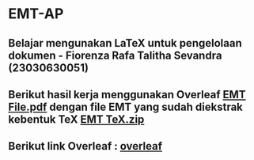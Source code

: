 # EMT-AP
## Belajar mengunakan LaTeX untuk pengelolaan dokumen - Fiorenza Rafa Talitha Sevandra (23030630051)
## Berikut hasil kerja menggunakan Overleaf [EMT File.pdf](https://github.com/humairahaifaa/Haifa-Humaira-Adi_23030630090_Tugas-Akhir-ApliKom/blob/main/Haifa%20Humaira%20Adi%20PDF%20Overleaf.pdf) dengan file EMT yang sudah diekstrak kebentuk TeX [EMT TeX.zip]([https://github.com/fiorenzareva/Proyek_EMT/blob/main/Proyek_EMT.tex.zip](https://github.com/humairahaifaa/Haifa-Humaira-Adi_23030630090_Tugas-Akhir-ApliKom/blob/main/Haifa%20Humaira%20Adi_Tex.zip))
## Berikut link Overleaf : [overleaf](https://www.overleaf.com/project/674afc35ba19adcd19fe9be3)
